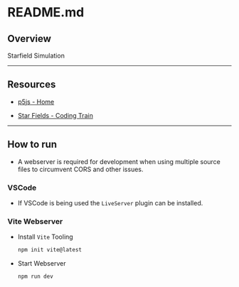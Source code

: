 # README.md

## Overview

Starfield Simulation

---

## Resources

-   [p5js - Home](https://p5js.org/)

-   [Star Fields - Coding Train](https://thecodingtrain.com/CodingChallenges/001-starfield.html)

---

## How to run

-   A webserver is required for development when using multiple source files to
    circumvent CORS and other issues.

### VSCode

-   If VSCode is being used the `LiveServer` plugin can be installed.

### Vite Webserver

-   Install `Vite` Tooling

    ```bash
    npm init vite@latest
    ```

-   Start Webserver

    ```bash
    npm run dev
    ```
